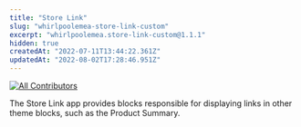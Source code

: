 ```yaml
---
title: "Store Link"
slug: "whirlpoolemea-store-link-custom"
excerpt: "whirlpoolemea.store-link-custom@1.1.1"
hidden: true
createdAt: "2022-07-11T13:44:22.361Z"
updatedAt: "2022-08-02T17:28:46.951Z"
---
```

<!-- DOCS-IGNORE:start -->
<!-- ALL-CONTRIBUTORS-BADGE:START - Do not remove or modify this section -->
[![All Contributors](https://img.shields.io/badge/all_contributors-1-orange.svg?style=flat-square)](#contributors-)
<!-- ALL-CONTRIBUTORS-BADGE:END -->
<!-- DOCS-IGNORE:end -->

The Store Link app provides blocks responsible for displaying links in other theme blocks, such as the Product Summary. 

<!-- DOCS-IGNORE:end -->